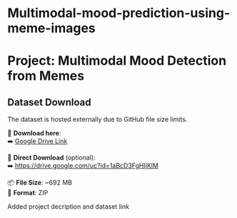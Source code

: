 # Multimodal-mood-prediction-using-meme-images
# Project: Multimodal Mood Detection from Memes

## Dataset Download

The dataset is hosted externally due to GitHub file size limits.

📁 **Download here**:  
➡️ [Google Drive Link](https://drive.google.com/file/d/1aBcD3FgHIjKlM/view?usp=sharing)

💾 **Direct Download** (optional):  
➡️ https://drive.google.com/uc?id=1aBcD3FgHIjKlM

📦 **File Size**: ~692 MB  
📄 **Format**: ZIP




Added project decription and dataset link
